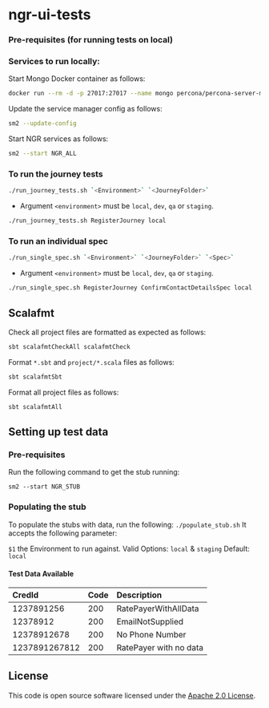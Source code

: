 # ngr-ui-tests

### Pre-requisites (for running tests on local)

### Services to run locally:

Start Mongo Docker container as follows:

```bash
docker run --rm -d -p 27017:27017 --name mongo percona/percona-server-mongodb:5.0
```
Update the service manager config as follows:

```bash
sm2 --update-config
```
Start NGR services as follows:
```bash
sm2 --start NGR_ALL
```
### To run the journey tests
```bash
./run_journey_tests.sh `<Environment>` `<JourneyFolder>` 
```
* Argument `<environment>` must be `local`, `dev`, `qa` or `staging`.
```bash
./run_journey_tests.sh RegisterJourney local
```

### To run an individual spec
```bash
./run_single_spec.sh `<Environment>` `<JourneyFolder>` `<Spec>` 
```
* Argument `<environment>` must be `local`, `dev`, `qa` or `staging`.
```bash
./run_single_spec.sh RegisterJourney ConfirmContactDetailsSpec local
```

## Scalafmt

Check all project files are formatted as expected as follows:

```bash
sbt scalafmtCheckAll scalafmtCheck
```

Format `*.sbt` and `project/*.scala` files as follows:

```bash
sbt scalafmtSbt
```

Format all project files as follows:

```bash
sbt scalafmtAll
```

## Setting up test data
### Pre-requisites

Run the following command to get the stub running:

`sm2 --start NGR_STUB`
### Populating the stub
To populate the stubs with data, run the following:
`./populate_stub.sh`
It accepts the following parameter:

`$1` the Environment to run against. Valid Options: `local` & `staging` Default: `local`
#### Test Data Available
CredId     | Code | Description      
:-------   |:-----|:-----------------
1237891256 | 200  | RatePayerWithAllData
12378912   | 200  | EmailNotSupplied
12378912678| 200  | No Phone Number 
1237891267812  | 200  | RatePayer with no data

## License

This code is open source software licensed under the [Apache 2.0 License]("http://www.apache.org/licenses/LICENSE-2.0.html").

